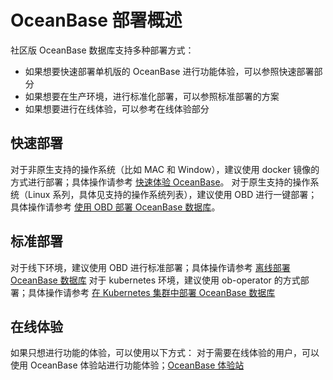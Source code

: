 # OceanBase 部署概述

社区版 OceanBase 数据库支持多种部署方式：

* 如果想要快速部署单机版的 OceanBase 进行功能体验，可以参照快速部署部分
* 如果想要在生产环境，进行标准化部署，可以参照标准部署的方案
* 如果想要进行在线体验，可以参考在线体验部分

## 快速部署

对于非原生支持的操作系统（比如 MAC 和 Window），建议使用 docker 镜像的方式进行部署；具体操作请参考 [快速体验 OceanBase](../2.quick-start/0.Quickly-experience-OceanBase.md)。
对于原生支持的操作系统（Linux 系列，具体见支持的操作系统列表），建议使用 OBD 进行一键部署；具体操作请参考 [使用 OBD 部署 OceanBase 数据库](../2.quick-start/0.Quickly-experience-OceanBase.md)。

## 标准部署

对于线下环境，建议使用 OBD 进行标准部署；具体操作请参考 [离线部署 OceanBase 数据库](../4.installation-and-deployment/2.local-deployment/5.deploy-oceanbase-database-in-the-production-environment.md)
对于 kubernetes 环境，建议使用 ob-operator 的方式部署；具体操作请参考 [在 Kubernetes 集群中部署 OceanBase 数据库](../4.installation-and-deployment/3.deploy-in-the-k8s-cluster.md)

## 在线体验

如果只想进行功能的体验，可以使用以下方式：
对于需要在线体验的用户，可以使用 OceanBase 体验站进行功能体验；[OceanBase 体验站](https://play.oceanbase.com/#/odc/connections)
